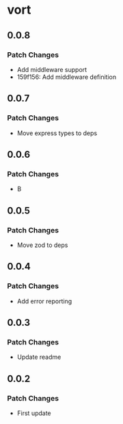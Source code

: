 # vort

## 0.0.8

### Patch Changes

- Add middleware support
- 159f156: Add middleware definition

## 0.0.7

### Patch Changes

- Move express types to deps

## 0.0.6

### Patch Changes

- B

## 0.0.5

### Patch Changes

- Move zod to deps

## 0.0.4

### Patch Changes

- Add error reporting

## 0.0.3

### Patch Changes

- Update readme

## 0.0.2

### Patch Changes

- First update
